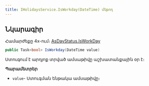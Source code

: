 ```yaml
---
title: IHolidaysService.IsWorkday(DateTime) մեթոդ  
---
```


## Նկարագիր

Համարժեքը 4x-ում։ [AsDayStatus.IsWorkDay](https://armsoft.github.io/as4x-docs/HTM/ProgrGuide/Functions/AsDayStatus/IsWorkDay.html)

```c#
public Task<bool> IsWorkday(DateTime value)
```

Ստուգում է արդյոք տրված ամսաթիվը աշխատանքային օր է։

**Պարամետրեր**

* `value`- Ստուգման ենթակա ամսաթիվը։
